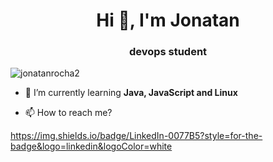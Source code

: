 <h1 align="center">Hi 👋, I'm Jonatan</h1>
<h3 align="center"> devops student</h3>

<p align="left"> <img src="https://komarev.com/ghpvc/?username=jonatanrocha2&label=Profile%20views&color=0e75b6&style=flat" alt="jonatanrocha2" /> </p>

- 🌱 I’m currently learning **Java, JavaScript and Linux**

- 📫 How to reach me? 

https://img.shields.io/badge/LinkedIn-0077B5?style=for-the-badge&logo=linkedin&logoColor=white

